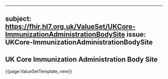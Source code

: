 
---
subject: https://fhir.hl7.org.uk/ValueSet/UKCore-ImmunizationAdministrationBodySite
issue: UKCore-ImmunizationAdministrationBodySite
---
## UK Core Immunization Administration Body Site

{{page:ValueSetTemplate_new}}
    
